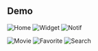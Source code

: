 ## Demo


![Home](demo/home.jpeg,"Home") ![Widget](demo/widget.jpeg,"Widget") ![Notif](demo/notif.jpeg,"Notif")

![Movie](demo/movie.jpeg,"Movie") ![Favorite](demo/favorite.jpeg,"Favorite") ![Search](demo/search_movie.jpeg,"Search")


